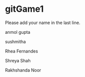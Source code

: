 # gitGame1
Please add your name in the last line. 





anmol gupta

sushmitha


Rhea Fernandes

Shreya Shah

Rakhshanda Noor

